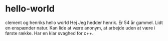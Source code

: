 # hello-world
clement og henriks hello world
Hej 
Jeg hedder henrik. Er 54 år gammel.
Lidt en enspænder natur.
Kan lide at være anonym, at arbejde uden at være i første række.
Har en klar svaghed for c++.
